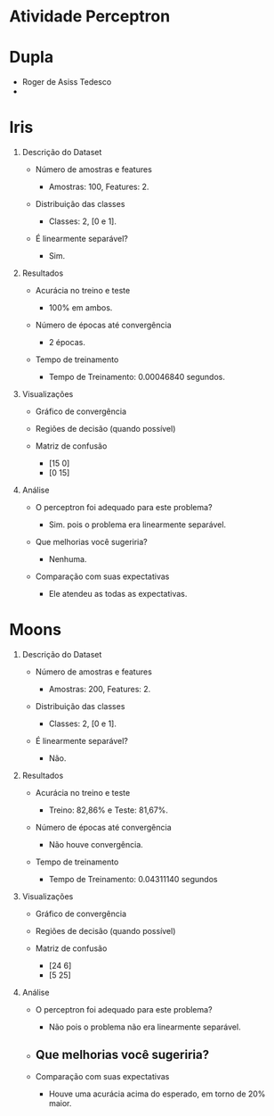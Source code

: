 # Atividade Perceptron

# Dupla

- Roger de Asiss Tedesco
- 

# Iris

1.  Descrição do Dataset
    - Número de amostras e features   
        - Amostras: 100, Features: 2.

    - Distribuição das classes
        - Classes: 2, [0 e 1].

    - É linearmente separável?
        - Sim.

2.  Resultados
    - Acurácia no treino e teste
        - 100% em ambos.

    - Número de épocas até convergência
        - 2 épocas.

    - Tempo de treinamento
        - Tempo de Treinamento: 0.00046840 segundos.

3.  Visualizações
    - Gráfico de convergência

    - Regiões de decisão (quando possível)

    - Matriz de confusão
        - [15 0]
        - [0 15]
4.  Análise
    - O perceptron foi adequado para este problema?
        - Sim. pois o problema era linearmente separável.

    - Que melhorias você sugeriria?
        - Nenhuma.

    - Comparação com suas expectativas
        - Ele atendeu as todas as expectativas.

# Moons

1.  Descrição do Dataset
    - Número de amostras e features   
        - Amostras: 200, Features: 2.

    - Distribuição das classes
        - Classes: 2, [0 e 1].

    - É linearmente separável?
        - Não.

2.  Resultados
    - Acurácia no treino e teste
        - Treino: 82,86% e Teste: 81,67%.

    - Número de épocas até convergência
        - Não houve convergência.

    - Tempo de treinamento
        - Tempo de Treinamento: 0.04311140 segundos

3.  Visualizações
    - Gráfico de convergência

    - Regiões de decisão (quando possível)

    - Matriz de confusão
        - [24 6]
        - [5 25]
4.  Análise
    - O perceptron foi adequado para este problema?
        - Não pois o problema não era linearmente separável.

    - Que melhorias você sugeriria?
        - 

    - Comparação com suas expectativas
        - Houve uma acurácia acima do esperado, em torno de 20% maior.

